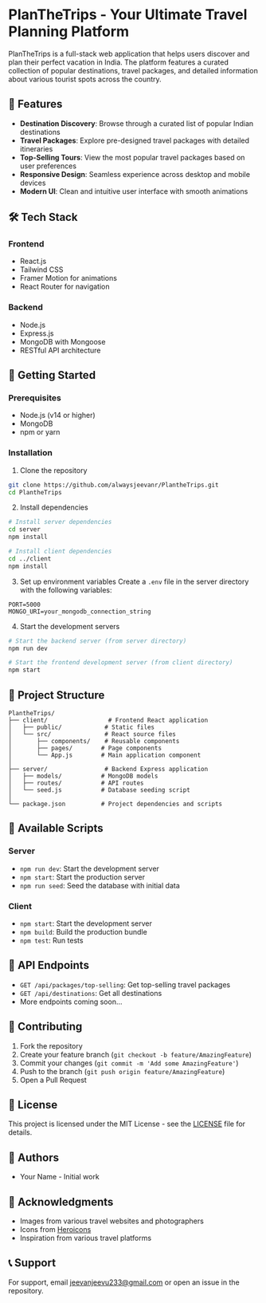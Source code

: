 # PlanTheTrips - Your Ultimate Travel Planning Platform

PlanTheTrips is a full-stack web application that helps users discover and plan their perfect vacation in India. The platform features a curated collection of popular destinations, travel packages, and detailed information about various tourist spots across the country.

## 🌟 Features

- **Destination Discovery**: Browse through a curated list of popular Indian destinations
- **Travel Packages**: Explore pre-designed travel packages with detailed itineraries
- **Top-Selling Tours**: View the most popular travel packages based on user preferences
- **Responsive Design**: Seamless experience across desktop and mobile devices
- **Modern UI**: Clean and intuitive user interface with smooth animations

## 🛠️ Tech Stack

### Frontend
- React.js
- Tailwind CSS
- Framer Motion for animations
- React Router for navigation

### Backend
- Node.js
- Express.js
- MongoDB with Mongoose
- RESTful API architecture

## 🚀 Getting Started

### Prerequisites
- Node.js (v14 or higher)
- MongoDB
- npm or yarn

### Installation

1. Clone the repository
```bash
git clone https://github.com/alwaysjeevanr/PlantheTrips.git
cd PlantheTrips
```

2. Install dependencies
```bash
# Install server dependencies
cd server
npm install

# Install client dependencies
cd ../client
npm install
```

3. Set up environment variables
Create a `.env` file in the server directory with the following variables:
```env
PORT=5000
MONGO_URI=your_mongodb_connection_string
```

4. Start the development servers
```bash
# Start the backend server (from server directory)
npm run dev

# Start the frontend development server (from client directory)
npm start
```

## 📁 Project Structure

```
PlantheTrips/
├── client/                 # Frontend React application
│   ├── public/            # Static files
│   └── src/               # React source files
│       ├── components/    # Reusable components
│       ├── pages/        # Page components
│       └── App.js        # Main application component
│
├── server/                # Backend Express application
│   ├── models/           # MongoDB models
│   ├── routes/           # API routes
│   └── seed.js           # Database seeding script
│
└── package.json          # Project dependencies and scripts
```

## 🔧 Available Scripts

### Server
- `npm run dev`: Start the development server
- `npm start`: Start the production server
- `npm run seed`: Seed the database with initial data

### Client
- `npm start`: Start the development server
- `npm build`: Build the production bundle
- `npm test`: Run tests

## 📝 API Endpoints

- `GET /api/packages/top-selling`: Get top-selling travel packages
- `GET /api/destinations`: Get all destinations
- More endpoints coming soon...

## 🤝 Contributing

1. Fork the repository
2. Create your feature branch (`git checkout -b feature/AmazingFeature`)
3. Commit your changes (`git commit -m 'Add some AmazingFeature'`)
4. Push to the branch (`git push origin feature/AmazingFeature`)
5. Open a Pull Request

## 📄 License

This project is licensed under the MIT License - see the [LICENSE](LICENSE) file for details.

## 👥 Authors

- Your Name - Initial work

## 🙏 Acknowledgments

- Images from various travel websites and photographers
- Icons from [Heroicons](https://heroicons.com/)
- Inspiration from various travel platforms

## 📞 Support

For support, email jeevanjeevu233@gmail.com or open an issue in the repository. 